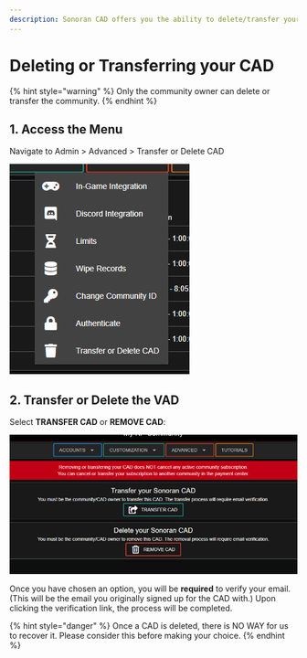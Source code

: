 ```yaml
---
description: Sonoran CAD offers you the ability to delete/transfer your current CAD.
---
```


# Deleting or Transferring your CAD

{% hint style="warning" %}
Only the community owner can delete or transfer the community.
{% endhint %}

## 1. Access the Menu

Navigate to  Admin &gt; Advanced &gt; Transfer or Delete CAD

![Advanced Dropdown Menu](../../.gitbook/assets/3.png)

##   2. Transfer or Delete the VAD                   

Select **TRANSFER CAD** or **REMOVE CAD**:

![Transfer or Remove CAD options](../../.gitbook/assets/4%20%282%29.png)

Once you have chosen an option, you will be **required** to verify your email. \(This will be the email you originally signed up for the CAD with.\) Upon clicking the verification link, the process will be completed.

{% hint style="danger" %}
Once a CAD is deleted, there is NO WAY for us to recover it. Please consider this before making your choice.
{% endhint %}

